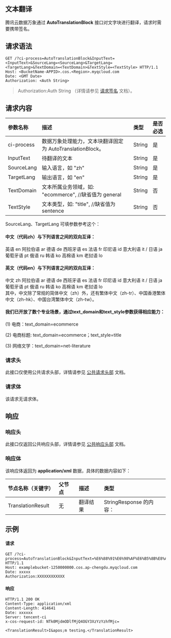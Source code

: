 
## 文本翻译

腾讯云数据万象通过 **AutoTranslationBlock**  接口对文字块进行翻译，请求时需要携带签名。



## 请求语法

```shell
GET /?ci-process=AutoTranslationBlock&InputText=<InputText>&SourceLang=<SourceLang>&TargetLang=<TargetLang>&TextDomain=<TextDomain>&TextStyle=<TextStyle> HTTP/1.1
Host: <BucketName-APPID>.cos.<Region>.myqcloud.com
Date: <GMT Date>
Authorization: <Auth String>
```

> Authorization:Auth String （详情请参见 [请求签名](https://cloud.tencent.com/document/product/436/7778) 文档）。

## 请求内容

| 参数名称   | 描述                                                      | 类型   | 是否必选 |
| :--------- | :-------------------------------------------------------- | :----- | :------- |
| ci-process | 数据万象处理能力，文本块翻译固定为 AutoTranslationBlock。 | String | 是       |
| InputText  | 待翻译的文本                                              | String | 是       |
| SourceLang | 输入语言，如 "zh"                                          | String | 是       |
| TargetLang | 输出语言，如 "en"                                          | String | 是       |
| TextDomain | 文本所属业务领域，如: "ecommerce", //缺省值为 general      | String | 否       |
| TextStyle  | 文本类型，如: "title", //缺省值为 sentence                 | String | 否       |


SourceLang、TargetLang 可填参数参考这个：

#### 中文（代码zh）与下列语言之间的双向互译：

英语 en 阿拉伯语 ar 德语 de 西班牙语 es 法语 fr 印尼语 id 意大利语 it / 日语 ja  
葡萄牙语 pt 俄语 ru 韩语 ko 高棉语 km 老挝语 lo

#### 英文（代码en）与下列语言之间的双向互译：

中文 zh 阿拉伯语 ar 德语 de 西班牙语 es 法语 fr 印尼语 id 意大利语 it / 日语 ja  
葡萄牙语 pt 俄语 ru 韩语 ko 高棉语 km 老挝语 lo  
其中，中文除了常规的简体中文（zh）外，还有繁体中文（zh-tr）、中国香港繁体中文（zh-hk）、中国台湾繁体中文（zh-tw）。



#### 我们已开放了数个专业场景，通过text_domain和text_style参数获得相应能力：

(1) 电商：text_domain=ecommerce

(2) 电商标题: text_domain=ecommerce；text_style=title

(3) 网络文学：text_domain=net-literature



### 请求头

此接口仅使用公共请求头部，详情请参见 [公共请求头部](https://cloud.tencent.com/document/product/460/42865) 文档。

### 请求体

该请求无请求体。

## 响应

### 响应头

此接口仅返回公共响应头部，详情请参见 [公共响应头部](https://cloud.tencent.com/document/product/460/42866) 文档。

### 响应体

该响应体返回为 **application/xml** 数据，具体的数据内容如下：

| 节点名称（关键字） | 父节点 | 描述     | 类型                    |
| :----------------- | :----- | :------- | :---------------------- |
| TranslationResult  | 无     | 翻译结果 | StringResponse 的内容： |



## 示例

#### 请求

```shell
GET /?ci-process=AutoTranslationBlock&InputText=%E6%88%91%E6%98%AF%E6%B5%8B%E8%AF%95&TargetLang=en&SourceLang=zh HTTP/1.1
Host: examplebucket-1250000000.cos.ap-chengdu.myqcloud.com
Date: xxxxx
Authorization:XXXXXXXXXXXX
```

#### 响应

```shell
HTTP/1.1 200 OK
Content-Type: application/xml
Content-Length: 414641
Date: xxxxxx
Server: tencent-ci
x-cos-request-id: NTk0MjdmODlfMjQ4OGY3XzYzYzhfMjc=

<TranslationResult>I&apos;m testing.</TranslationResult>
```
